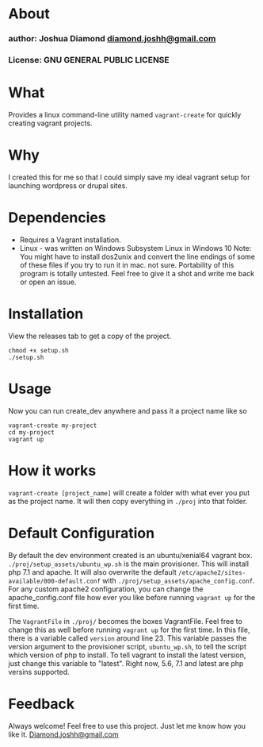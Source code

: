 # About
### author: Joshua Diamond <diamond.joshh@gmail.com>
### License: GNU GENERAL PUBLIC LICENSE

# What
Provides a linux command-line utility named `vagrant-create` for quickly creating vagrant projects.

# Why
I created this for me so that I could simply save my ideal vagrant setup for launching wordpress or drupal sites.

# Dependencies
- Requires a Vagrant installation.
- Linux - was written on Windows Subsystem Linux in Windows 10
     Note: You might have to install dos2unix and convert the line endings of some of these files
           if you try to run it in mac. not sure. Portability of this program is totally untested. Feel free to give it a shot and write me back or open an issue.

# Installation
View the releases tab to get a copy of the project.

```
chmod +x setup.sh
./setup.sh
```

# Usage
Now you can run create_dev anywhere and pass it a project name like so
```
vagrant-create my-project
cd my-project
vagrant up
```

# How it works
`vagrant-create [project_name]` will create a folder with what ever you put as the project name. It will then copy everything in `./proj` into that folder.

# Default Configuration
By default the dev environment created is an ubuntu/xenial64 vagrant box. `./proj/setup_assets/ubuntu_wp.sh` is the main provisioner. This will install php 7.1 and apache. It will also overwrite the default `/etc/apache2/sites-available/000-default.conf` with `./proj/setup_assets/apache_config.conf`. For any custom apache2 configuration, you can change the apache_config.conf file how ever you like before running `vagrant up` for the first time.

The `VagrantFile` in `./proj/` becomes the boxes VagrantFile. Feel free to change this as well before running `vagrant up` for the first time. In this file, there is a variable called `version` around line 23. This variable passes the version argument to the provisioner script, `ubuntu_wp.sh`, to tell the script which version of php to install. To tell vagrant to install the latest version, just change this variable to "latest". Right now, 5.6, 7.1 and latest are php versins supported.

# Feedback
Always welcome! Feel free to use this project. Just let me know how you like it. Diamond.joshh@gmail.com
